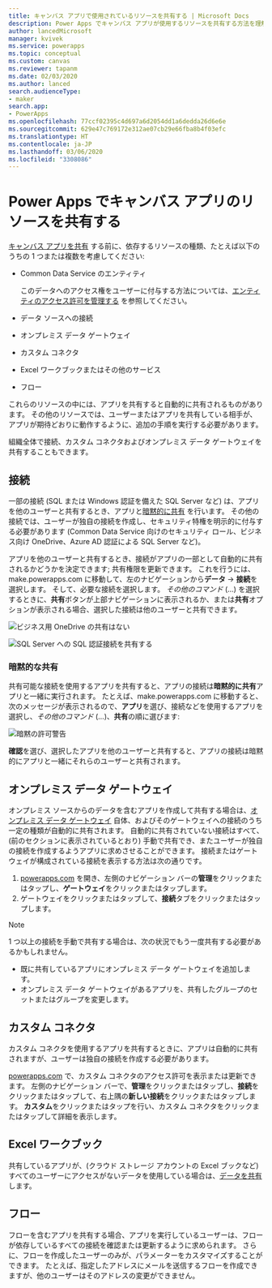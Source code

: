 ```yaml
---
title: キャンバス アプリで使用されているリソースを共有する | Microsoft Docs
description: Power Apps でキャンバス アプリが使用するリソースを共有する方法を理解する
author: lancedMicrosoft
manager: kvivek
ms.service: powerapps
ms.topic: conceptual
ms.custom: canvas
ms.reviewer: tapanm
ms.date: 02/03/2020
ms.author: lanced
search.audienceType:
- maker
search.app:
- PowerApps
ms.openlocfilehash: 77ccf02395c4d697a6d2054dd1a6dedda26d6e6e
ms.sourcegitcommit: 629e47c769172e312ae07cb29e66fba8b4f03efc
ms.translationtype: HT
ms.contentlocale: ja-JP
ms.lasthandoff: 03/06/2020
ms.locfileid: "3308086"
---
```

# <a name="share-canvas-app-resources-in-power-apps"></a>Power Apps でキャンバス アプリのリソースを共有する

[キャンバス アプリを共有](share-app.md) する前に、依存するリソースの種類、たとえば以下のうちの 1 つまたは複数を考慮してください:

* Common Data Service のエンティティ

    このデータへのアクセス権をユーザーに付与する方法については、[エンティティのアクセス許可を管理する](share-app.md#manage-entity-permissions) を参照してください。
    
* データ ソースへの接続
* オンプレミス データ ゲートウェイ
* カスタム コネクタ
* Excel ワークブックまたはその他のサービス
* フロー

これらのリソースの中には、アプリを共有すると自動的に共有されるものがあります。 その他のリソースでは、ユーザーまたはアプリを共有している相手が、アプリが期待どおりに動作するように、追加の手順を実行する必要があります。

組織全体で接続、カスタム コネクタおよびオンプレミス データ ゲートウェイを共有することもできます。

## <a name="connections"></a>接続

一部の接続 (SQL または Windows 認証を備えた SQL Server など) は、アプリを他のユーザーと共有するとき、アプリと[暗黙的に共有](share-app-resources.md#implicit-sharing) を行います。 その他の接続では、ユーザーが独自の接続を作成し、セキュリティ特権を明示的に付与する必要があります (Common Data Service 向けのセキュリティ ロール、ビジネス向け OneDrive、Azure AD 認証による SQL Server など)。

アプリを他のユーザーと共有するとき、接続がアプリの一部として自動的に共有されるかどうかを決定できます; 共有権限を更新できます。 これを行うには、make.powerapps.com に移動して、左のナビゲーションから**データ** -> **接続**を選択します。 そして、必要な接続を選択します。 *その他のコマンド* (...) を選択するときに、**共有**ボタンが上部ナビゲーションに表示されるか、または**共有**オプションが表示される場合、選択した接続は他のユーザーと共有できます。

  ![ビジネス用 OneDrive の共有はない](./media/share-app-resources/shared-connections-odb.png)

  ![SQL Server への SQL 認証接続を共有する](./media/share-app-resources/shared-connections-sqlauth.png)

### <a name="implicit-sharing"></a>暗黙的な共有

共有可能な接続を使用するアプリを共有すると、アプリの接続は**暗黙的に共有**アプリと一緒に実行されます。 たとえば、make.powerapps.com に移動すると、次のメッセージが表示されるので、**アプリ**を選び、接続などを使用するアプリを選択し、*その他のコマンド* (...)、**共有**の順に選びます:

  ![暗黙の許可警告](./media/share-app-resources/share-app-implicit-permission.png)

**確認**を選び、選択したアプリを他のユーザーと共有すると、アプリの接続は暗黙的にアプリと一緒にそれらのユーザーと共有されます。

## <a name="on-premises-data-gateways"></a>オンプレミス データ ゲートウェイ
オンプレミス ソースからのデータを含むアプリを作成して共有する場合は、[オンプレミス データ ゲートウェイ](gateway-management.md) 自体、およびそのゲートウェイへの接続のうち一定の種類が自動的に共有されます。 自動的に共有されていない接続はすべて、(前のセクションに表示されているとおり) 手動で共有でき、またユーザーが独自の接続を作成するようアプリに求めさせることができます。 接続またはゲートウェイが構成されている接続を表示する方法は次の通りです。

1. [powerapps.com](https://make.powerapps.com?utm_source=padocs&utm_medium=linkinadoc&utm_campaign=referralsfromdoc) を開き、左側のナビゲーション バーの**管理**をクリックまたはタップし、**ゲートウェイ**をクリックまたはタップします。
2. ゲートウェイをクリックまたはタップして、**接続**タブをクリックまたはタップします。

> [!NOTE]
> 1 つ以上の接続を手動で共有する場合は、次の状況でもう一度共有する必要があるかもしれません。

* 既に共有しているアプリにオンプレミス データ ゲートウェイを追加します。
* オンプレミス データ ゲートウェイがあるアプリを、共有したグループのセットまたはグループを変更します。

## <a name="custom-connectors"></a>カスタム コネクタ
カスタム コネクタを使用するアプリを共有するときに、アプリは自動的に共有されますが、ユーザーは独自の接続を作成する必要があります。

[powerapps.com](https://make.powerapps.com?utm_source=padocs&utm_medium=linkinadoc&utm_campaign=referralsfromdoc) で、カスタム コネクタのアクセス許可を表示または更新できます。 左側のナビゲーション バーで、**管理**をクリックまたはタップし、**接続**をクリックまたはタップして、右上隅の**新しい接続**をクリックまたはタップします。 **カスタム**をクリックまたはタップを行い、カスタム コネクタをクリックまたはタップして詳細を表示します。

## <a name="excel-workbooks"></a>Excel ワークブック
共有しているアプリが、(クラウド ストレージ アカウントの Excel ブックなど) すべてのユーザーにアクセスがないデータを使用している場合は、[データを共有](share-app-data.md) します。

## <a name="flows"></a>フロー
フローを含むアプリを共有する場合、アプリを実行しているユーザーは、フローが依存しているすべての接続を確認または更新するように求められます。 さらに、フローを作成したユーザーのみが、パラメーターをカスタマイズすることができます。 たとえば、指定したアドレスにメールを送信するフローを作成できますが、他のユーザーはそのアドレスの変更ができません。

